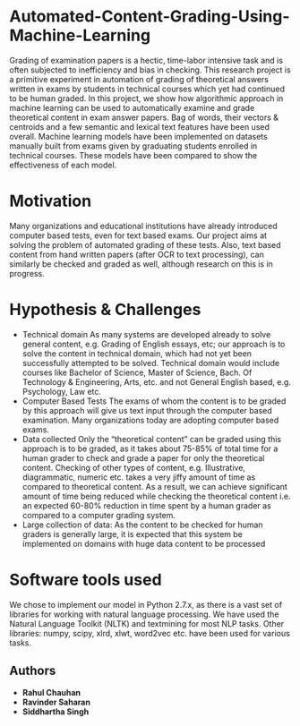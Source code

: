 # Automated-Content-Grading-Using-Machine-Learning
Grading of examination papers is a hectic, time-labor intensive task and is often subjected to inefficiency and bias in checking. This research project is a primitive experiment in automation of grading of theoretical answers written in exams by students in technical courses which yet had continued to be human graded. In this project, we show how algorithmic approach in machine learning can be used to automatically examine and grade theoretical content in exam answer papers. Bag of words, their vectors & centroids and a few semantic and lexical text features have been used overall. Machine learning models have been implemented on datasets manually built from exams given by graduating students enrolled in technical courses. These models have been compared to show the effectiveness of each model.


# Motivation
Many organizations and educational institutions have already introduced computer based tests, even for text based exams. Our project aims at solving the problem of automated grading of these tests. Also, text based content from hand written papers (after OCR to text processing), can similarly be checked and graded as well, although research on this is in progress.
# Hypothesis & Challenges
* Technical domain
As many systems are developed already to solve general content, e.g. Grading of English essays, etc; our approach is to solve the content in technical domain, which had not yet been successfully attempted to be solved. Technical domain would include courses like Bachelor of Science, Master of Science, Bach. Of Technology & Engineering, Arts, etc. and not General English based, e.g. Psychology, Law etc.
* Computer Based Tests
The exams of whom the content is to be graded by this approach will give us text input through the computer based examination. Many organizations today are adopting computer based exams.
* Data collected
Only the “theoretical content” can be graded using this approach is to be graded, as it takes about 75-85% of total time for a human grader to check and grade a paper for only the theoretical content. Checking of other types of content, e.g. Illustrative, diagrammatic, numeric etc. takes a very jiffy amount of time as compared to theoretical content. As a result, we can achieve significant amount of time being reduced while checking the theoretical content i.e. an expected 60-80% reduction in time spent by a human grader as compared to a computer grading system.
* Large collection of data:
As the content to be checked for human graders is generally large, it is expected that this system be implemented on domains with huge data content to be processed

# Software tools used
We chose to implement our model in Python 2.7.x, as there is a vast set of libraries for working with natural language processing. We have used the Natural Language Toolkit (NLTK) and textmining for most NLP tasks. Other libraries: numpy, scipy, xlrd, xlwt, word2vec etc. have been used for various tasks.


## Authors
* **Rahul Chauhan**
* **Ravinder Saharan**
* **Siddhartha Singh**
